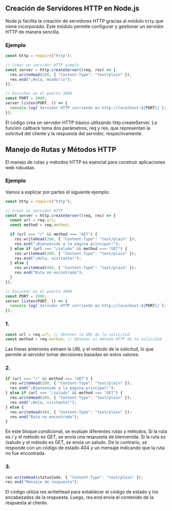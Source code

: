 ## Creación de Servidores HTTP en Node.js

Node.js facilita la creación de servidores HTTP gracias al módulo `http` que viene incorporado. Este módulo permite configurar y gestionar un servidor HTTP de manera sencilla.

### Ejemplo

```javascript
const http = require("http");

// Crear un servidor HTTP simple
const server = http.createServer((req, res) => {
  res.writeHead(200, { "Content-Type": "text/plain" });
  res.end("¡Hola, mundo!\n");
});

// Escuchar en el puerto 3000
const PORT = 3000;
server.listen(PORT, () => {
  console.log(`Servidor HTTP corriendo en http://localhost:${PORT}/`);
});
```

El código crea un servidor HTTP básico utilizando http.createServer. La función callback toma dos parámetros, req y res, que representan la solicitud del cliente y la respuesta del servidor, respectivamente.

## Manejo de Rutas y Métodos HTTP

El manejo de rutas y métodos HTTP es esencial para construir aplicaciones web robustas.

### Ejemplo

Vamos a explicar por partes el siguiente ejemplo:

```javascript
const http = require("http");

// Crear un servidor HTTP
const server = http.createServer((req, res) => {
  const url = req.url;
  const method = req.method;

  if (url === "/" && method === "GET") {
    res.writeHead(200, { "Content-Type": "text/plain" });
    res.end("¡Bienvenido a la página principal!");
  } else if (url === "/saludo" && method === "GET") {
    res.writeHead(200, { "Content-Type": "text/plain" });
    res.end("¡Hola, visitante!");
  } else {
    res.writeHead(404, { "Content-Type": "text/plain" });
    res.end("Ruta no encontrada");
  }
});

// Escuchar en el puerto 3000
const PORT = 3000;
server.listen(PORT, () => {
  console.log(`Servidor HTTP corriendo en http://localhost:${PORT}/`);
});
```

### 1.

```javascript
const url = req.url; // Obtener la URL de la solicitud
const method = req.method; // Obtener el método HTTP de la solicitud
```

Las líneas anteriores extraen la URL y el método de la solicitud, lo que permite al servidor tomar decisiones basadas en estos valores.

### 2.

```javascript
if (url === "/" && method === "GET") {
  res.writeHead(200, { "Content-Type": "text/plain" });
  res.end("¡Bienvenido a la página principal!");
} else if (url === "/saludo" && method === "GET") {
  res.writeHead(200, { "Content-Type": "text/plain" });
  res.end("¡Hola, visitante!");
} else {
  res.writeHead(404, { "Content-Type": "text/plain" });
  res.end("Ruta no encontrada");
}
```

En este bloque condicional, se evalúan diferentes rutas y métodos. Si la ruta es / y el método es GET, se envía una respuesta de bienvenida. Si la ruta es /saludo y el método es GET, se envía un saludo. De lo contrario, se responde con un código de estado 404 y un mensaje indicando que la ruta no fue encontrada.

### 3.

```javascript
res.writeHead(statusCode, { "Content-Type": "text/plain" });
res.end("Mensaje de respuesta");
```

El código utiliza res.writeHead para establecer el código de estado y los encabezados de la respuesta. Luego, res.end envía el contenido de la respuesta al cliente.